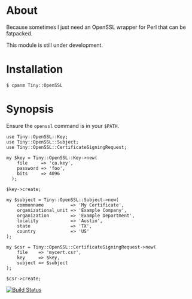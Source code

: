 # About

Because sometimes I just need an OpenSSL wrapper for Perl that can be fatpacked.

This module is still under development.

# Installation

```
$ cpanm Tiny::OpenSSL
```

# Synopsis

Ensure the `openssl` command is in your `$PATH`.

```
use Tiny::OpenSSL::Key;
use Tiny::OpenSSL::Subject;
use Tiny::OpenSSL::CertificateSigningRequest;

my $key = Tiny::OpenSSL::Key->new(
    file     => 'ca.key',
    password => 'foo',
    bits     => 4096
  );

$key->create;

my $subject = Tiny::OpenSSL::Subject->new(
    commonname          => 'My Certificate',
    organizational_unit => 'Example Company',
    organization        => 'Example Department',
    locality            => 'Austin',
    state               => 'TX',
    country             => 'US'
);

my $csr = Tiny::OpenSSL::CertificateSigningRequest->new(
    file    => 'mycert.csr',
    key     => $key,
    subject => $subject
);

$csr->create;

```


[![Build Status](https://travis-ci.org/jfwilkus/Tiny-OpenSSL.svg)](https://travis-ci.org/jfwilkus/Tiny-OpenSSL)


